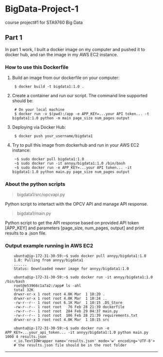 # BigData-Project-1
course project#1 for STA9760 Big Data

## Part 1

In part 1 work, I built a docker image on my computer and pushed it to docker hub, and ran the image in my AWS EC2 instance.

### How to use this Dockerfile
1. Build an image from our dockerfile on your computer:

        $ docker build -t bigdata1:1.0 . 
2. Create a container and run our script. The command line supported should be:

        # On your local machine
        $ docker run -v $(pwd):/app -e APP_KEY=...your API token... -t bigdata1:1.0 python -m main page_size num_pages output
3. Deploying via Docker Hub:

        $ docker push your_username/bigdata1
4. Try to pull this image from dockerhub and run in your AWS EC2 instance:

        ~$ sudo docker pull bigdata1:1.0
        ~$ sudo docker run -it annyy/bigdata1:1.0 /bin/bash
        ~$ sudo docker run -e APP_KEY=...your API token... -it bigdata1:1.0 python main.py page_size num_pages output

### About the python scripts
>bigdata1/src/opcvapi.py

Python script to intertact with the OPCV API and manage API response.

>bigdata1/main.py

Python script to get the API response based on provided API token [APP_KEY] and parameters [page_size, num_pages, output] and print results to a .json file.

### Output example running in AWS EC2

        ubuntu@ip-172-31-30-59:~$ sudo docker pull annyy/bigdata1:1.0
        1.0: Pulling from annyy/bigdata1
        ......
        Status: Downloaded newer image for annyy/bigdata1:1.0

        ubuntu@ip-172-31-30-59:~$ sudo docker run -it annyy/bigdata1:1.0 /bin/bash
        root@e53966c1a7a2:/app# ls -ahl
        total 32K
        drwxr-xr-x 1 root root 4.0K Mar  1 10:20 .
        drwxr-xr-x 1 root root 4.0K Mar  1 10:24 ..
        -rw-r--r-- 1 root root 6.1K Mar  1 10:15 .DS_Store
        -rw-r--r-- 1 root root   76 Feb 28 21:39 dockerfile
        -rw-r--r-- 1 root root  284 Feb 29 04:37 main.py
        -rw-r--r-- 1 root root  106 Feb 28 21:39 requirements.txt
        drwxr-xr-x 3 root root 4.0K Mar  1 10:15 src
        
        ubuntu@ip-172-31-30-59:~$ sudo docker run -e APP_KEY=...your_api_token... -it annyy/bigdata1:1.0 python main.py 1000 4 results.json
        <_io.TextIOWrapper name='results.json' mode='w' encoding='UTF-8'>
        # the results.json file should be in the root folder

***
